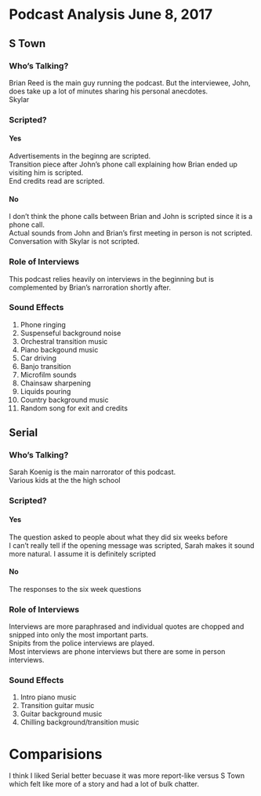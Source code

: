 <!DOCTYPE html><html><head><meta charset="utf-8"></head><body>
<h1><a id="Podcast_Analysis_June_8_2017_0"></a>Podcast Analysis June 8, 2017</h1>
<h2><a id="S_Town_2"></a>S Town</h2>
<h3><a id="Whos_Talking_4"></a>Who’s Talking?</h3>
<p>Brian Reed is the main guy running the podcast. But the interviewee, John, does take up a lot of minutes sharing his personal anecdotes.<br>
Skylar</p>
<h3><a id="Scripted_8"></a>Scripted?</h3>
<h4><a id="Yes_10"></a>Yes</h4>
<p>Advertisements in the beginng are scripted.<br>
Transition piece after John’s phone call explaining how Brian ended up visiting him is scripted.<br>
End credits read are scripted.</p>
<h4><a id="No_16"></a>No</h4>
<p>I don’t think the phone calls between Brian and John is scripted since it is a phone call.<br>
Actual sounds from John and Brian’s first meeting in person is not scripted.<br>
Conversation with Skylar is not scripted.</p>
<h3><a id="Role_of_Interviews_22"></a>Role of Interviews</h3>
<p>This podcast relies heavily on interviews in the beginning but is complemented by Brian’s narroration shortly after.</p>
<h3><a id="Sound_Effects_26"></a>Sound Effects</h3>
<ol>
<li>Phone ringing</li>
<li>Suspenseful background noise</li>
<li>Orchestral transition music</li>
<li>Piano backgound music</li>
<li>Car driving</li>
<li>Banjo transition</li>
<li>Microfilm sounds</li>
<li>Chainsaw sharpening</li>
<li>Liquids pouring</li>
<li>Country background music</li>
<li>Random song for exit and credits</li>
</ol>
<h2><a id="Serial_41"></a>Serial</h2>
<h3><a id="Whos_Talking_43"></a>Who’s Talking?</h3>
<p>Sarah Koenig is the main narrorator of this podcast.<br>
Various kids at the the high school</p>
<h3><a id="Scripted_48"></a>Scripted?</h3>
<h4><a id="Yes_50"></a>Yes</h4>
<p>The question asked to people about what they did six weeks before<br>
I can’t really tell if the opening message was scripted, Sarah makes it sound more natural. I assume it is definitely scripted</p>
<h4><a id="No_54"></a>No</h4>
<p>The responses to the six week questions</p>
<h3><a id="Role_of_Interviews_58"></a>Role of Interviews</h3>
<p>Interviews are more paraphrased and individual quotes are chopped and snipped into only the most important parts.<br>
Snipits from the police interviews are played.<br>
Most interviews are phone interviews but there are some in person interviews.</p>
<h3><a id="Sound_Effects_64"></a>Sound Effects</h3>
<ol>
<li>Intro piano music</li>
<li>Transition guitar music</li>
<li>Guitar background music</li>
<li>Chilling background/transition music</li>
</ol>
<h1><a id="Comparisions_72"></a>Comparisions</h1>
<p>I think I liked Serial better becuase it was more report-like versus S Town which felt like more of a story and had a lot of bulk chatter.</p>

</body></html>
